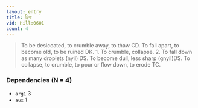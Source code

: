 ```yaml
---
layout: entry
title: ཉིལ་
vid: Hill:0601
count: 4
---
```

> To be desiccated, to crumble away, to thaw CD\. To fall apart, to become old, to be ruined DK\. 1\. To crumble, collapse\. 2\. To fall down as many droplets (nyil) DS\. To become dull, less sharp (gnyil)DS\. To collapse, to crumble, to pour or flow down, to erode TC\.


### Dependencies (N = 4)
* `arg1` 3
* `aux` 1

